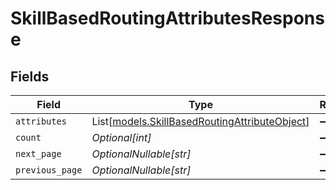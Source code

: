 # SkillBasedRoutingAttributesResponse


## Fields

| Field                                                                                          | Type                                                                                           | Required                                                                                       | Description                                                                                    |
| ---------------------------------------------------------------------------------------------- | ---------------------------------------------------------------------------------------------- | ---------------------------------------------------------------------------------------------- | ---------------------------------------------------------------------------------------------- |
| `attributes`                                                                                   | List[[models.SkillBasedRoutingAttributeObject](../models/skillbasedroutingattributeobject.md)] | :heavy_minus_sign:                                                                             | N/A                                                                                            |
| `count`                                                                                        | *Optional[int]*                                                                                | :heavy_minus_sign:                                                                             | N/A                                                                                            |
| `next_page`                                                                                    | *OptionalNullable[str]*                                                                        | :heavy_minus_sign:                                                                             | N/A                                                                                            |
| `previous_page`                                                                                | *OptionalNullable[str]*                                                                        | :heavy_minus_sign:                                                                             | N/A                                                                                            |